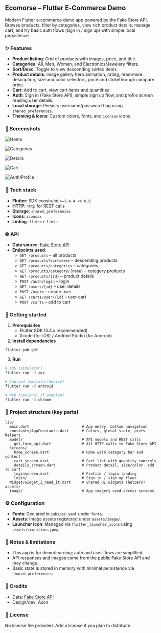 ## Ecomorse – Flutter E‑Commerce Demo

Modern Flutter e‑commerce demo app powered by the Fake Store API. Browse products, filter by categories, view rich product details, manage cart, and try basic auth flows (sign in / sign up) with simple local persistence.

### ✨ Features
- **Product listing**: Grid of products with images, price, and title.
- **Categories**: All, Men, Women, and Electronics/Jewelery filters.
- **Sort/Desc**: Toggle to view descending sorted items.
- **Product details**: Image gallery hero animation, rating, read‑more description, size and color selectors, price and strikethrough compare price.
- **Cart**: Add to cart, view cart items and quantities.
- **Auth**: Sign in (Fake Store API), simple sign up flow, and profile screen reading user details.
- **Local storage**: Persists username/password flag using `shared_preferences`.
- **Theming & icons**: Custom colors, fonts, and `iconsax` icons.

### 📱 Screenshots
<div>

![Home](Simulator%20Screenshot%20-%20iPhone%2016%20Plus%20-%202025-08-19%20at%2019.09.50.png)

![Categories](Simulator%20Screenshot%20-%20iPhone%2016%20Plus%20-%202025-08-19%20at%2019.10.23.png)

![Details](Simulator%20Screenshot%20-%20iPhone%2016%20Plus%20-%202025-08-19%20at%2019.10.31.png)

![Cart](Simulator%20Screenshot%20-%20iPhone%2016%20Plus%20-%202025-08-19%20at%2019.11.10.png)

![Auth/Profile](Simulator%20Screenshot%20-%20iPhone%2016%20Plus%20-%202025-08-19%20at%2019.11.22.png)

</div>

### 🧱 Tech stack
- **Flutter**: SDK constraint `>=3.4.4 <4.0.0`
- **HTTP**: `http` for REST calls
- **Storage**: `shared_preferences`
- **Icons**: `iconsax`
- **Linting**: `flutter_lints`

### 🌐 API
- **Data source**: [Fake Store API](https://fakestoreapi.com)
- **Endpoints used**:
  - `GET /products` – all products
  - `GET /products?sort=desc` – descending products
  - `GET /products/categories` – categories
  - `GET /products/category/{name}` – category products
  - `GET /products/{id}` – product details
  - `POST /auth/login` – login
  - `GET /users/{id}` – user details
  - `POST /users` – create user
  - `GET /carts/user/{id}` – user cart
  - `POST /carts` – add to cart

### 🚀 Getting started
1. **Prerequisites**
   - Flutter SDK (3.4.x recommended)
   - Xcode (for iOS) / Android Studio (for Android)
2. **Install dependencies**
```bash
flutter pub get
```
3. **Run**
```bash
# iOS (simulator)
flutter run -d ios

# Android (emulator/device)
flutter run -d android

# Web (optional if enabled)
flutter run -d chrome
```

### 📂 Project structure (key parts)
```text
lib/
  main.dart                        # App entry, bottom navigation
  constants/AppConstants.dart      # Colors, global state, prefs helpers
  model/                           # API models and REST calls
    get_form_api.dart              # All HTTP calls to Fake Store API
  Screens/
    home_screen.dart               # Home with category bar and content
    cart_screen.dart               # Cart list with quantity controls
    details_screen.dart            # Product detail, size/color, add to cart
    loginscreen.dart               # Profile / login landing
    login/                         # Sign in / sign up flows
  Widget/widget_i_need_it.dart     # Shared UI widgets (helpers)
assets/
  image/                           # App imagery used across screens
```

### ⚙️ Configuration
- **Fonts**: Declared in `pubspec.yaml` under `fonts`.
- **Assets**: Image assets registered under `assets/image/`.
- **Launcher icon**: Managed via `flutter_launcher_icons` using `assets/icon/icon.jpeg`.

### 🧪 Notes & limitations
- This app is for demo/learning; auth and user flows are simplified.
- API responses and images come from the public Fake Store API and may change.
- Basic state is stored in memory with minimal persistence via `shared_preferences`.

### 🙌 Credits
- Data: [Fake Store API](https://fakestoreapi.com)
- Design/dev: Axon

### 📝 License
No license file provided. Add a license if you plan to distribute.

